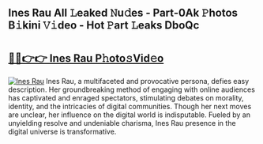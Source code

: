 ## Ines Rau All 𝙻eaked 𝙽u𝚍es - Part-0Ak 𝙿hotos B𝚒kini 𝚅𝚒deo - Hot 𝙿art 𝙻eaks DboQc

# <h2><a href="http://ld2l8d.urlbe.top/?page=Ines+Rau">🔗🔗👉👉 Ines Rau P𝚑oto𝚜Vid𝚎o</a></h2>

[![Ines Rau](https://i.imgur.com/eBuTRDB.gif)](http://ld2l8d.urlbe.top/?page=Ines+Rau)
Ines Rau, a multifaceted and provocative persona, defies easy description. Her groundbreaking method of engaging with online audiences has captivated and enraged spectators, stimulating debates on morality, identity, and the intricacies of digital communities. Though her next moves are unclear, her influence on the digital world is indisputable. Fueled by an unyielding resolve and undeniable charisma, Ines Rau presence in the digital universe is transformative.
